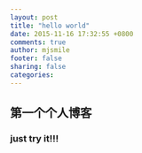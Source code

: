 ```yaml
---
layout: post
title: "hello world"
date: 2015-11-16 17:32:55 +0800
comments: true
author: mjsmile
footer: false
sharing: false
categories: 
---
```

## 第一个个人博客
### just try it!!! 

